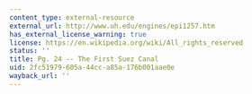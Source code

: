 ```yaml
---
content_type: external-resource
external_url: http://www.uh.edu/engines/epi1257.htm
has_external_license_warning: true
license: https://en.wikipedia.org/wiki/All_rights_reserved
status: ''
title: Pg. 24 -- The First Suez Canal
uid: 2fc51979-605a-44cc-a85a-176b001aae0e
wayback_url: ''
---
```

